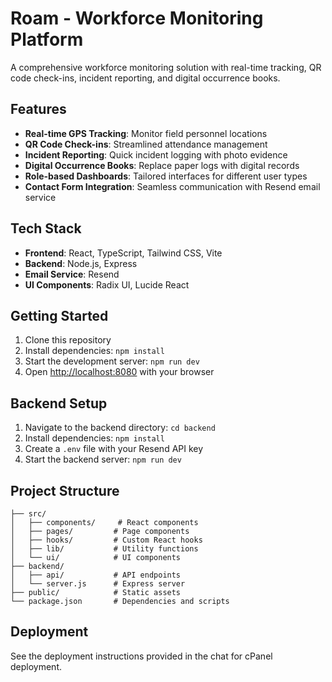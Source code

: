 # Roam - Workforce Monitoring Platform

A comprehensive workforce monitoring solution with real-time tracking, QR code check-ins, incident reporting, and digital occurrence books.

## Features

- **Real-time GPS Tracking**: Monitor field personnel locations
- **QR Code Check-ins**: Streamlined attendance management
- **Incident Reporting**: Quick incident logging with photo evidence
- **Digital Occurrence Books**: Replace paper logs with digital records
- **Role-based Dashboards**: Tailored interfaces for different user types
- **Contact Form Integration**: Seamless communication with Resend email service

## Tech Stack

- **Frontend**: React, TypeScript, Tailwind CSS, Vite
- **Backend**: Node.js, Express
- **Email Service**: Resend
- **UI Components**: Radix UI, Lucide React

## Getting Started

1. Clone this repository
2. Install dependencies: `npm install`
3. Start the development server: `npm run dev`
4. Open [http://localhost:8080](http://localhost:8080) with your browser

## Backend Setup

1. Navigate to the backend directory: `cd backend`
2. Install dependencies: `npm install`
3. Create a `.env` file with your Resend API key
4. Start the backend server: `npm run dev`

## Project Structure

```
├── src/
│   ├── components/     # React components
│   ├── pages/         # Page components
│   ├── hooks/         # Custom React hooks
│   ├── lib/           # Utility functions
│   └── ui/            # UI components
├── backend/
│   ├── api/           # API endpoints
│   └── server.js      # Express server
├── public/            # Static assets
└── package.json       # Dependencies and scripts
```

## Deployment

See the deployment instructions provided in the chat for cPanel deployment.